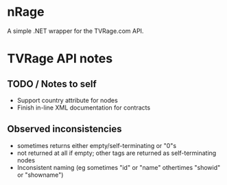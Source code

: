 nRage
===========

A simple .NET wrapper for the TVRage.com API.

TVRage API notes
================
TODO / Notes to self
--------------------
* Support country attribute for <network> nodes
* Finish in-line XML documentation for contracts

Observed inconsistencies
------------------------
* <ended> sometimes returns either empty/self-terminating or "0"s
* <AKAs> not returned at all if empty; other tags are returned as self-terminating nodes
* Inconsistent naming (eg sometimes "id" or "name" othertimes "showid" or "showname")